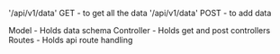 '/api/v1/data' GET - to get all the data
'/api/v1/data' POST - to add data

Model - Holds data schema
Controller - Holds get and post controllers
Routes - Holds api route handling
